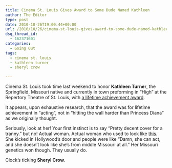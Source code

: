 ```yaml
---
title: Cinema St. Louis Gives Award to Some Dude Named Kathleen
author: The Editor
type: post
date: 2010-10-26T19:00:44+00:00
url: /2010/10/26/cinema-st-louis-gives-award-to-some-dude-named-kathleen/
dsq_thread_id:
  - 162371601
categories:
  - Going Out
tags:
  - cinema st. louis
  - kathleen turner
  - sheryl crow

---
```

[<img class="alignright size-full wp-image-7523" title="kathleen_turner_3" src="http://media.punchingkitty.com/wordpress/2010/10/kathleen_turner_3.jpeg?filter=resize&w=275" alt="" />][1]Cinema St. Louis took time last weekend to honor **Kathleen Turner**, the Springfield, Missouri native and currently in town preforming in &#8220;High&#8221; at the Repertory Theatre of St. Louis, with <a href="http://www.cinemastlouis.org/tribute-kathleen-turner" target="_blank">a lifetime achievement award</a>.

It appears, upon exhaustive research, that the award was for lifetime achievement in &#8220;acting&#8221;, not in &#8220;hitting the wall harder than Princess Diana&#8221; as we originally thought.

Seriously, look at her! Your first instinct is to say &#8220;Pretty decent cover for a tranny.&#8221; but no! Actual woman. Actual woman who used to look like <a href="http://media.punchingkitty.com/wordpress/2010/10/kathleen_turner_hot.jpeg?page=1" target="_blank">this</a>. She kicked in Hollywood&#8217;s door and people were like &#8220;Damn, she can act, and she doesn&#8217;t look like she&#8217;s from middle Missouri at all.&#8221; Her Missouri genetics won though. They usually do.

Clock&#8217;s ticking **Sheryl Crow**.

 [1]: http://media.punchingkitty.com/wordpress/2010/10/kathleen_turner_3.jpeg